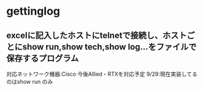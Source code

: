# gettinglog
## excelに記入したホストにtelnetで接続し、ホストごとにshow run,show tech,show log...をファイルで保存するプログラム

対応ネットワーク機器:Cisco
今後Allied・RTXを対応予定
9/29:現在実装してるのはshow run のみ







